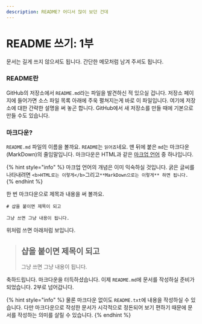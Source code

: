 ```yaml
---
description: README? 어디서 많이 보던 건데
---
```


# README 쓰기: 1부

문서는 길게 쓰지 않으셔도 됩니다. 간단한 메모처럼 남겨 주셔도 됩니다.

### README란

GitHub의 저장소에서 `README.md`라는 파일을 발견하신 적 있으실 겁니다. 저장소 페이지에 들어가면 소스 파일 목록 아래에 주욱 펼쳐지는게 바로 이 파일입니다. 여기에 저장소에 대한 간략한 설명을 써 놓곤 합니다. GitHub에서 새 저장소를 만들 때에 기본으로 만들 수도 있습니다.

### 마크다운?

`README.md` 파일의 이름을 볼까요. `README`는 `읽어죠`네요. 맨 뒤에 붙은 `md`는 마크다운\(MarkDown\)의 줄임말입니다. 마크다운은 HTML과 같은 [마크업 언어](https://ko.wikipedia.org/wiki/마크업_언어) 중 하나입니다.

{% hint style="info" %}
마크업 언어의 개념은 이미 익숙하실 것입니다. 굵은 글씨를 나타내려면 `<b>HTML로는 이렇게</b>`그리고`**MarkDown으로는 이렇게** 하면 됩니다.`
{% endhint %}

한 번 마크다운으로 제목과 내용을 써 볼까요.

```text
# 샵을 붙이면 제목이 되고

그냥 쓰면 그냥 내용이 됩니다.
```

위처럼 쓰면 아래처럼 보입니다.

> ## 샵을 붙이면 제목이 되고
>
> 그냥 쓰면 그냥 내용이 됩니다.

축하드립니다. 마크다운을 터득하셨습니다. 이제 `README.md`에 문서를 작성하실 준비가 되었습니다. 2부로 넘어갑니다.

{% hint style="info" %}
물론 마크다운 없이도 `README.txt`에 내용을 작성하실 수 있습니다. 다만 마크다운으로 작성한 문서가 시각적으로 정돈되어 보기 편하기 때문에 문서를 작성하는 의미를 살릴 수 있습니다.
{% endhint %}



